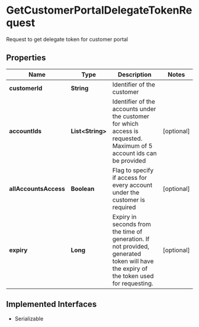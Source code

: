 

# GetCustomerPortalDelegateTokenRequest

Request to get delegate token for customer portal

## Properties

| Name | Type | Description | Notes |
|------------ | ------------- | ------------- | -------------|
|**customerId** | **String** | Identifier of the customer |  |
|**accountIds** | **List&lt;String&gt;** | Identifier of the accounts under the customer for which access is requested. Maximum of 5 account ids can be provided  |  [optional] |
|**allAccountsAccess** | **Boolean** | Flag to specify if access for every account under the customer is required |  [optional] |
|**expiry** | **Long** | Expiry in seconds from the time of generation.  If not provided, generated token will have the expiry of the token used for requesting.  |  [optional] |


## Implemented Interfaces

* Serializable


